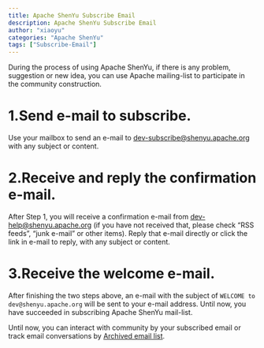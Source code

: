 ```yaml
---
title: Apache ShenYu Subscribe Email
description: Apache ShenYu Subscribe Email
author: "xiaoyu"
categories: "Apache ShenYu"
tags: ["Subscribe-Email"]
---
```


During the process of using Apache ShenYu, if there is any problem, suggestion or new idea, you can use Apache mailing-list to participate in the community construction.

# 1.Send e-mail to subscribe. 
Use your mailbox to send an e-mail to [dev-subscribe@shenyu.apache.org](mailto:dev-subscribe@shenyu.apache.org) with any subject or content.

# 2.Receive and reply the confirmation e-mail.
After Step 1, you will receive a confirmation e-mail from [dev-help@shenyu.apache.org](mailto:dev-help@shenyu.apache.org) (if you have not received that, please check “RSS feeds”, “junk e-mail” or other items). Reply that e-mail directly or click the link in e-mail to reply, with any subject or content.

# 3.Receive the welcome e-mail.
After finishing the two steps above, an e-mail with the subject of `WELCOME to dev@shenyu.apache.org` will be sent to your e-mail address. Until now, you have succeeded in subscribing Apache ShenYu mail-list.

Until now, you can interact with community by your subscribed email or track email conversations by [Archived email list](https://lists.apache.org/list.html?dev@shenyu.apache.org).